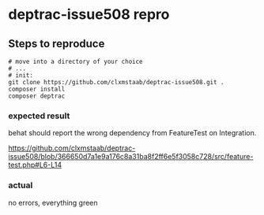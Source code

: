 # deptrac-issue508 repro

## Steps to reproduce

```
# move into a directory of your choice
# ...
# init:
git clone https://github.com/clxmstaab/deptrac-issue508.git .
composer install
composer deptrac
```

### expected result

behat should  report the wrong dependency from FeatureTest on Integration.

https://github.com/clxmstaab/deptrac-issue508/blob/366650d7a1e9a176c8a31ba8f2ff6e5f3058c728/src/feature-test.php#L6-L14

### actual

no errors, everything green
